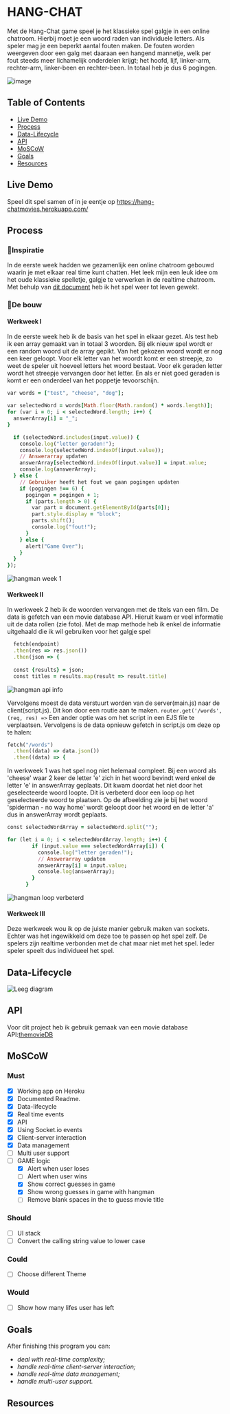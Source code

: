 # HANG-CHAT
Met de Hang-Chat game speel je het klassieke spel galgje in een online chatroom. Hierbij moet je een woord raden van individuele letters. Als speler mag je een beperkt aantal fouten maken. De fouten worden weergeven door een galg met daaraan een hangend mannetje, welk per fout steeds meer lichamelijk onderdelen krijgt; het hoofd, lijf, linker-arm, rechter-arm, linker-been en rechter-been. In totaal heb je dus 6 pogingen.

![image](https://user-images.githubusercontent.com/97689634/174070493-f11d78ac-5f5d-44d7-b257-268bfe702155.png)

## Table of Contents
- [Live Demo](#live-demo)
- [Process](#process)
- [Data-Lifecycle](#data-lifecycle)
- [API](#api)
- [MoSCoW](#moscow)
- [Goals](#goals)
- [Resources](#resources)

## Live Demo
Speel dit spel samen of in je eentje op https://hang-chatmovies.herokuapp.com/ 

## Process
### 🧠Inspiratie
In de eerste week hadden we gezamenlijk een online chatroom gebouwd waarin je met elkaar real time kunt chatten. Het leek mijn een leuk idee om het oude klassieke spelletje, galgje te verwerken in de realtime chatroom. Met behulp van [dit document](https://nostarch.com/download/JS4K_ch7.pdf) heb ik het spel weer tot leven gewekt. 
### :construction_worker:De bouw
#### Werkweek I
In de eerste week heb ik de basis van het spel in elkaar gezet. Als test heb ik een array gemaakt van in totaal 3 woorden. Bij elk nieuw spel wordt er een random woord uit de array gepikt. Van het gekozen woord wordt er nog een keer geloopt. Voor elk letter van het woordt komt er een streepje, zo weet de speler uit hoeveel letters het woord bestaat. Voor elk  geraden letter wordt het streepje vervangen door het letter. En als er niet goed geraden is komt er een onderdeel van het poppetje tevoorschijn. 
``` ruby
var words = ["test", "cheese", "dog"];

var selectedWord = words[Math.floor(Math.random() * words.length)];
for (var i = 0; i < selectedWord.length; i++) {
  answerArray[i] = "_";
}

  if (selectedWord.includes(input.value)) {
    console.log("letter geraden!");
    console.log(selectedWord.indexOf(input.value));
    // Answerarray updaten
    answerArray[selectedWord.indexOf(input.value)] = input.value;
    console.log(answerArray);
  } else {
    // Gebruiker heeft het fout we gaan pogingen updaten
    if (pogingen !== 6) {
      pogingen = pogingen + 1;
      if (parts.length > 0) {
        var part = document.getElementById(parts[0]);
        part.style.display = "block";
        parts.shift();
        console.log("fout!");
      }
    } else {
      alert("Game Over");
    }
  }
});
```
![hangman week 1](https://user-images.githubusercontent.com/97689634/174082663-f03e47da-92df-43a2-9601-c44958860727.png)

#### Werkweek II
In werkweek 2 heb ik de woorden vervangen met de titels van een film. De data is gefetch van een movie database API.
Hieruit kwam er veel informatie uit de data rollen (zie foto).
Met de map methode heb ik enkel de informatie uitgehaald die ik wil gebruiken voor het galgje spel
``` ruby
  fetch(endpoint)
  .then(res => res.json())
  .then(json => {
  
  const {results} = json;
  const titles = results.map(result => result.title)
  ```
  ![hangman api info](https://user-images.githubusercontent.com/97689634/174736531-82d44121-3931-44c4-b00b-22fec512ab7e.png)

Vervolgens moest de data verstuurt worden van de server(main.js) naar de client(script.js). Dit kon door een routie aan te maken. ```router.get('/words', (req, res) =>``` Een ander optie was om het script in een EJS file te verplaatsen. Vervolgens is de data opnieuw gefetch in script.js om deze op te halen:
``` ruby
fetch("/words")
  .then((data) => data.json())
  .then((data) => {
   ```
In werkweek 1 was het spel nog niet helemaal compleet. Bij een woord als 'cheese' waar 2 keer de letter 'e' zich in het woord bevindt werd enkel de letter 'e' in answerArray geplaats. Dit kwam doordat het niet door het geselecteerde woord loopte. Dit is verbeterd door een loop op het geselecteerde woord te plaatsen. Op de afbeelding zie je bij het woord 'spiderman - no way home' wordt geloopt door het woord en de letter 'a' dus in answerArray wordt geplaats.
``` ruby
const selectedWordArray = selectedWord.split("");

for (let i = 0; i < selectedWordArray.length; i++) {
        if (input.value === selectedWordArray[i]) {
          console.log("letter geraden!");
          // Answerarray updaten
          answerArray[i] = input.value;
          console.log(answerArray);
        }
      }
 ```
 ![hangman loop verbeterd](https://user-images.githubusercontent.com/97689634/174742342-124380d5-b34f-45c1-a4e8-68e90f82843e.png)

#### Werkweek III
Deze werkweek wou ik op de juiste manier gebruik maken van sockets. Echter was het ingewikkeld om deze toe te passen op het spel zelf.
De spelers zijn realtime verbonden met de chat maar niet met het spel. Ieder speler speelt dus individueel het spel.
## Data-Lifecycle
![Leeg diagram](https://user-images.githubusercontent.com/97689634/177118708-832876e2-abf5-47e1-9bc1-9367ba33cbfb.png)
## API
Voor dit project heb ik gebruik gemaak van een movie database API:[themovieDB](https://developers.themoviedb.org/3/getting-started/introduction)
## MoSCoW
### Must
- [x] Working app on Heroku
- [x] Documented Readme.
- [x] Data-lifecycle
- [x] Real time events
- [x] API
- [x] Using Socket.io events
- [x] Client-server interaction
- [x] Data management
- [ ] Multi user support
- [ ] GAME logic 
     - [x] Alert when user loses
     - [ ] Alert when user wins
     - [x] Show correct guesses in game
     - [x] Show wrong guesses in game with hangman
     - [ ] Remove blank spaces in the to guess movie title
     
### Should
- [ ] UI stack
- [ ] Convert the calling string value to lower case

### Could
- [ ] Choose different Theme

### Would
- [ ] Show how many lifes user has left
 

## Goals
After finishing this program you can:
- _deal with real-time complexity;_
- _handle real-time client-server interaction;_
- _handle real-time data management;_
- _handle multi-user support._

## Resources
